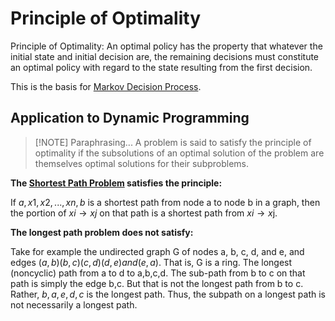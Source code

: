 # Principle of Optimality
Principle of Optimality: An optimal policy has the property that whatever the initial state and initial decision are, the remaining decisions must constitute an optimal policy with regard to the state resulting from the first decision.

This is the basis for [Markov Decision Process](Notes/Markov%20Decision%20Process.md).

## Application to Dynamic Programming
> [!NOTE] Paraphrasing...
> A problem is said to satisfy the principle of optimality if the subsolutions of an optimal solution of the problem are themselves optimal solutions for their subproblems.

__The [Shortest Path Problem](Notes/Shortest%20Path%20Problem.md) satisfies the principle:__

If $a,x1,x2,...,xn,b$ is a shortest path from node a to node b in a graph, then the portion of $xi \to xj$ on that path is a shortest path from $xi \to x$j. [](Notes/Shortest%20Path%20Problem.md#^c4528f%7CCan%20be%20proven%20by%20contradiction.) 

__The longest path problem does not satisfy:__

Take for example the undirected graph G of nodes a, b, c, d, and e, and edges $(a,b) (b,c) (c,d) (d,e) and (e,a)$. That is, G is a ring. The longest (noncyclic) path from a to d to a,b,c,d. The sub-path from b to c on that path is simply the edge b,c. But that is not the longest path from b to c. Rather, $b,a,e,d,c$ is the longest path. Thus, the subpath on a longest path is not necessarily a longest path.
